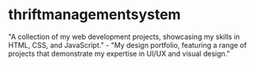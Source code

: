 # thriftmanagementsystem
"A collection of my web development projects, showcasing my skills in HTML, CSS, and JavaScript." - "My design portfolio, featuring a range of projects that demonstrate my expertise in UI/UX and visual design."
